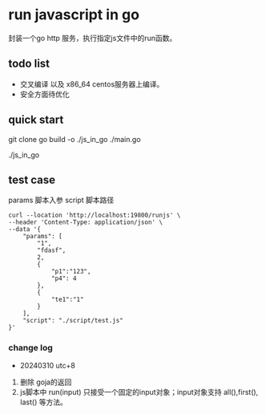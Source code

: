 # run javascript in go
  封装一个go http 服务，执行指定js文件中的run函数。  

## todo list
  * 交叉编译 以及 x86_64 centos服务器上编译。
  * 安全方面待优化

## quick start
git clone
go build -o ./js_in_go ./main.go

./js_in_go


## test case
params 脚本入参
script 脚本路径
```
curl --location 'http://localhost:19800/runjs' \
--header 'Content-Type: application/json' \
--data '{
    "params": [
        "1",
        "fdasf",
        2,
        {
            "p1":"123",
            "p4": 4
        },
        {
            "te1":"1"
        }
    ],
    "script": "./script/test.js"
}'
```

### change log
* 20240310 utc+8
 1. 删除 goja的返回
 2. js脚本中 run(input) 只接受一个固定的input对象；input对象支持 all(),first(), last() 等方法。
